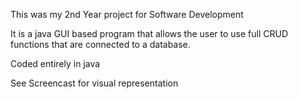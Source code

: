 This was my 2nd Year project for Software Development

It is a java GUI based program that allows the user to use
full CRUD functions that are connected to a database.

Coded entirely in java

See Screencast for visual representation

